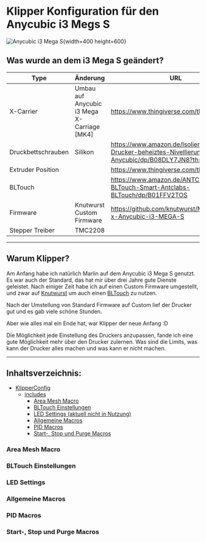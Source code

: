# Klipper Konfiguration für den Anycubic i3 Megs S

![Anycubic i3 Mega S](https://github.com/MacVille/i3Mega-S-Klipper/blob/main/Images/IMG_9937.JPG){width=400 height=600}

## Was wurde an dem i3 Mega S geändert?

| Type               | Änderung                                    | URL                                                                                           |
| ------------------ | ------------------------------------------- | --------------------------------------------------------------------------------------------- |
| X-Carrier          | Umbau auf Anycubic i3 Mega X-Carriage [MK4] | https://www.thingiverse.com/thing:3537449                                                     |
| Druckbettschrauben | Silikon                                     | https://www.amazon.de/Isolierte-3D-Drucker-beheiztes-Nivellierung-Anycubic/dp/B08DLY7JN8?th=1 |
| Extruder Position  |                                             | https://www.thingiverse.com/thing:4753988                                                     |
| BLTouch            |                                             | https://www.amazon.de/ANTCLABS-BLTouch-Smart-Antclabs-BLTouch/dp/B01FFV2TOS                   |
| Firmware           | Knutwurst Custom Firmware                   | https://github.com/knutwurst/Marlin-2-0-x-Anycubic-i3-MEGA-S                                  |
| Stepper Treiber    | TMC2208                                     |                                                                                               |

---

## Warum Klipper?

Am Anfang habe ich natürlich Marlin auf dem Anycubic i3 Mega S genutzt.
Es war auch der Standard, das hat mir über drei Jahre gute Dienste geleistet.
Nach einiger Zeit habe ich auf einen Custom Firmware umgestellt, und zwar auf [Knutwurst](https://github.com/knutwurst/Marlin-2-0-x-Anycubic-i3-MEGA-S)
um auch einen [BLTouch](https://www.amazon.de/ANTCLABS-BLTouch-Smart-Antclabs-BLTouch/dp/B01FFV2TOS) zu nutzen.

Nach der Umstellung von Standard Firmware auf Custom lief der Drucker gut und es gab viele schöne Stunden.

Aber wie alles mal ein Ende hat, war Klipper der neue Anfang :D

Die Möglichkeit jede Einstellung des Druckers anzupassen, fande ich eine gute Möglichkeit mehr über den Drucker zulernen. Was sind die Limits, was kann der Drucker alles machen und was kann er nicht machen.

---

## Inhaltsverzeichnis:

+ [KlipperConfig](/KlipperConfig/config.md)
	+ [includes](/KlipperConfig/includes/includes.md) 
		+ [Area Mesh Macro](https://github.com/MacVille/i3Mega-S-Klipper#area-mesh-macro)
		+ [BLTouch Einstellungen](https://github.com/MacVille/i3Mega-S-Klipper#bltouch-einstellungen)
		+ [LED Settings (aktuell nicht in Nutzung)](https://github.com/MacVille/i3Mega-S-Klipper#led-settings)
		+ [Allgemeine Macros](https://github.com/MacVille/i3Mega-S-Klipper#allgemeine-macros)
		+ [PID Macros](https://github.com/MacVille/i3Mega-S-Klipper#pid-macros)
		+ [Start-, Stop und Purge Macros](https://github.com/MacVille/i3Mega-S-Klipper#start--stop-und-purge-macros)


### Area Mesh Macro

### BLTouch Einstellungen

### LED Settings

### Allgemeine Macros

### PID Macros

### Start-, Stop und Purge Macros


